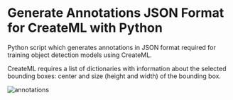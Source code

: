 # Generate Annotations JSON Format for CreateML with Python

Python script which generates annotations in JSON format required for training object detection models using CreateML.

CreateML requires a list of dictionaries with information about the selected bounding boxes: center and size (height and width) of the bounding box.


![annotations](https://user-images.githubusercontent.com/41980160/60399956-b2af1700-9b32-11e9-990d-c0dc039273ad.png)
